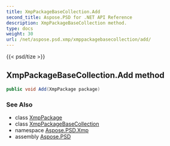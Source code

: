 ```yaml
---
title: XmpPackageBaseCollection.Add
second_title: Aspose.PSD for .NET API Reference
description: XmpPackageBaseCollection method. 
type: docs
weight: 30
url: /net/aspose.psd.xmp/xmppackagebasecollection/add/
---
```

{{< psd/tize >}}
## XmpPackageBaseCollection.Add method

```csharp
public void Add(XmpPackage package)
```

### See Also

* class [XmpPackage](../../xmppackage/)
* class [XmpPackageBaseCollection](../)
* namespace [Aspose.PSD.Xmp](../../xmppackagebasecollection/)
* assembly [Aspose.PSD](../../../)


